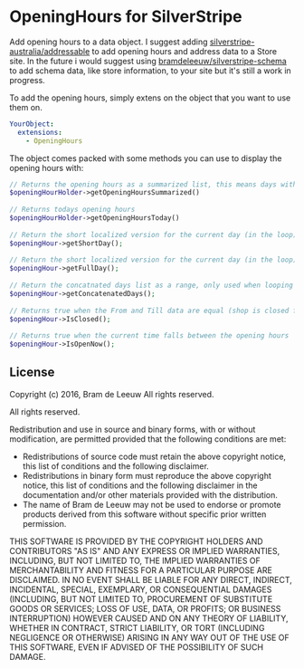 # OpeningHours for SilverStripe

Add opening hours to a data object. I suggest adding [silverstripe-australia/addressable](https://github.com/silverstripe-australia/silverstripe-addressable) to add opening hours and address data to a Store site. In the future i would suggest using [bramdeleeuw/silverstripe-schema](https://github.com/TheBnl/silverstripe-schema) to add schema data, like store information, to your site but it's still a work in progress. 

To add the opening hours, simply extens on the object that you want to use them on.
```yaml
YourObject:
  extensions:
    - OpeningHours
```

The object comes packed with some methods you can use to display the opening hours with:
```php
// Returns the opening hours as a summarized list, this means days with similar opening hours are combined e.g "Mon – Tue"
$openingHourHolder->getOpeningHoursSummarized()
 
// Returns todays opening hours
$openingHourHolder->getOpeningHoursToday()
 
// Return the short localized version for the current day (in the loop)
$openingHour->getShortDay();
 
// Return the short localized version for the current day (in the loop)
$openingHour->getFullDay();
 
// Return the concatnated days list as a range, only used when looping over the summarized days loop.
$openingHour->getConcatenatedDays();
 
// Returns true when the From and Till data are equal (shop is closed for that day)
$openingHour->IsClosed();
 
// Returns true when the current time falls between the opening hours
$openingHour->IsOpenNow();
```

## License

Copyright (c) 2016, Bram de Leeuw
All rights reserved.

All rights reserved.

Redistribution and use in source and binary forms, with or without
modification, are permitted provided that the following conditions are met:

 * Redistributions of source code must retain the above copyright
   notice, this list of conditions and the following disclaimer.
 * Redistributions in binary form must reproduce the above copyright
   notice, this list of conditions and the following disclaimer in the
   documentation and/or other materials provided with the distribution.
 * The name of Bram de Leeuw may not be used to endorse or promote products
   derived from this software without specific prior written permission.

THIS SOFTWARE IS PROVIDED BY THE COPYRIGHT HOLDERS AND CONTRIBUTORS "AS IS" AND
ANY EXPRESS OR IMPLIED WARRANTIES, INCLUDING, BUT NOT LIMITED TO, THE IMPLIED
WARRANTIES OF MERCHANTABILITY AND FITNESS FOR A PARTICULAR PURPOSE ARE
DISCLAIMED. IN NO EVENT SHALL <COPYRIGHT HOLDER> BE LIABLE FOR ANY
DIRECT, INDIRECT, INCIDENTAL, SPECIAL, EXEMPLARY, OR CONSEQUENTIAL DAMAGES
(INCLUDING, BUT NOT LIMITED TO, PROCUREMENT OF SUBSTITUTE GOODS OR SERVICES;
LOSS OF USE, DATA, OR PROFITS; OR BUSINESS INTERRUPTION) HOWEVER CAUSED AND
ON ANY THEORY OF LIABILITY, WHETHER IN CONTRACT, STRICT LIABILITY, OR TORT
(INCLUDING NEGLIGENCE OR OTHERWISE) ARISING IN ANY WAY OUT OF THE USE OF THIS
SOFTWARE, EVEN IF ADVISED OF THE POSSIBILITY OF SUCH DAMAGE.